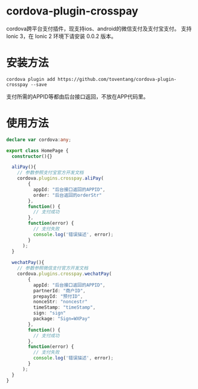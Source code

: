 # cordova-plugin-crosspay
cordova跨平台支付插件，现支持ios、android的微信支付及支付宝支付。
支持 Ionic 3，在 Ionic 2 环境下请安装 0.0.2 版本。

# 安装方法
```
cordova plugin add https://github.com/toventang/cordova-plugin-crosspay --save
```
支付所需的APPID等都由后台接口返回，不放在APP代码里。

# 使用方法
``` typescript
declare var cordova:any;

export class HomePage {
  constructor(){}

  aliPay(){
    // 参数参照支付宝官方开发文档
    cordova.plugins.crosspay.aliPay(
        {
          appId: "后台接口返回的APPID",
          order: "后台返回的orderStr"
        },
        function() {
          // 支付成功
        },
        function(error) {
          // 支付失败
          console.log('错误描述', error);
        }
      );
  }
  
  wechatPay(){
    // 参数参照微信支付官方开发文档
    cordova.plugins.crosspay.wechatPay(
        {
          appId: "后台接口返回的APPID",
          partnerId: "商户ID",
          prepayId: "预付ID",
          nonceStr: "noncestr"
          timeStamp: "timeStamp",
          sign: "sign"
          package: "Sign=WXPay"
        },
        function() {
          // 支付成功
        },
        function(error) {
          // 支付失败
          console.log('错误描述', error);
        }
      );
  }
}
```
